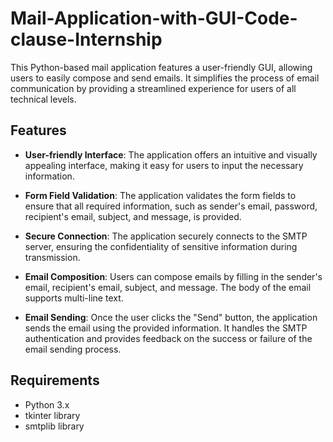 # Mail-Application-with-GUI-Code-clause-Internship 

 

This Python-based mail application features a user-friendly GUI, allowing users to easily compose and send emails. It simplifies the process of email communication by providing a streamlined experience for users of all technical levels.

## Features

- **User-friendly Interface**: The application offers an intuitive and visually appealing interface, making it easy for users to input the necessary information.

- **Form Field Validation**: The application validates the form fields to ensure that all required information, such as sender's email, password, recipient's email, subject, and message, is provided.

- **Secure Connection**: The application securely connects to the SMTP server, ensuring the confidentiality of sensitive information during transmission.

- **Email Composition**: Users can compose emails by filling in the sender's email, recipient's email, subject, and message. The body of the email supports multi-line text.

- **Email Sending**: Once the user clicks the "Send" button, the application sends the email using the provided information. It handles the SMTP authentication and provides feedback on the success or failure of the email sending process.

## Requirements

- Python 3.x
- tkinter library
- smtplib library
 
